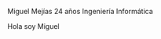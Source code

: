 <nombre>Miguel Mejías</nombre>
<edad>24 años</edad>
<carrera>Ingeniería Informática</carrera>

<presentacion>Hola soy Miguel</presentacion>
